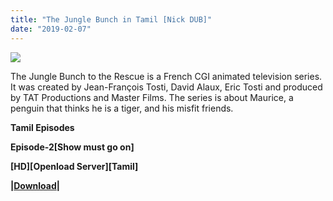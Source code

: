 ```yaml
---
title: "The Jungle Bunch in Tamil [Nick DUB]"
date: "2019-02-07"
---
```


[![](https://1.bp.blogspot.com/-Rh0DTk_wyv8/W5pSrrPeMYI/AAAAAAAABJ8/p1uZUhdseUklFynrjlwc_qmLKvPwRnjHQCLcBGAs/s400/Tamilcartoontv.blogspot.com.jpg)](https://1.bp.blogspot.com/-Rh0DTk_wyv8/W5pSrrPeMYI/AAAAAAAABJ8/p1uZUhdseUklFynrjlwc_qmLKvPwRnjHQCLcBGAs/s1600/Tamilcartoontv.blogspot.com.jpg)

The Jungle Bunch to the Rescue is a French CGI animated television series. It was created by Jean-François Tosti, David Alaux, Eric Tosti and produced by TAT Productions and Master Films. The series is about Maurice, a penguin that thinks he is a tiger, and his misfit friends.  
  

**Tamil Episodes**

**Episode-2\[Show must go on\]**

**\[HD\]\[Openload Server\]\[Tamil\]**

**|[Download](https://cll.press/EDMb)|**
